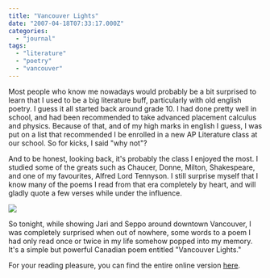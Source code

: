 ```yaml
---
title: "Vancouver Lights"
date: "2007-04-18T07:33:17.000Z"
categories: 
  - "journal"
tags: 
  - "literature"
  - "poetry"
  - "vancouver"
---
```


Most people who know me nowadays would probably be a bit surprised to learn that I used to be a big literature buff, particularly with old english poetry. I guess it all started back around grade 10. I had done pretty well in school, and had been recommended to take advanced placement calculus and physics. Because of that, and of my high marks in english I guess, I was put on a list that recommended I be enrolled in a new AP Literature class at our school. So for kicks, I said "why not"?

And to be honest, looking back, it's probably the class I enjoyed the most. I studied some of the greats such as Chaucer, Donne, Milton, Shakespeare, and one of my favourites, Alfred Lord Tennyson. I still surprise myself that I know many of the poems I read from that era completely by heart, and will gladly quote a few verses while under the influence.

![](http://farm1.static.flickr.com/99/276942323_9e4c2cedd2.jpg?v=0)

So tonight, while showing Jari and Seppo around downtown Vancouver, I was completely surprised when out of nowhere, some words to a poem I had only read once or twice in my life somehow popped into my memory. It's a simple but powerful Canadian poem entitled "Vancouver Lights."

For your reading pleasure, you can find the entire online version [here](http://www.library.utoronto.ca/canpoetry/birney/poem1.htm).
